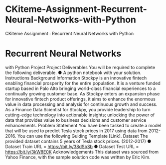 # CKiteme-Assignment-Recurrent-Neural-Networks-with-Python
CKiteme Assignment : Recurrent Neural Networks with Python

# Recurrent Neural Networks
with Python Project
Project Deliverables
You will be required to complete the following deliverable.
● A python notebook with your solution.
Instructions
Background Information
Stockpy is an innovative fintech enabling financial prosperity for the entire population. It is
a venture funded startup based in Palo Alto bringing world-class financial experiences to a
continually growing customer base. As Stockpy enters an expansion phase for innovative
fintech product offerings, it aims to enhance the enormous value in data processing and
analysis for continuous growth and success.
As a Finance Data Scientist for Stockpy, you provide leadership to turn cutting-edge
technology into actionable insights; unlocking the power of data that provides value to
business decisions and customer service enhancements.
Problem Statement
You have been tasked to create a model that will be used to predict Tesla stock prices in
2017 using data from 2012-2016.
You can use the following Guiding Template [Link].
Dataset
The provided dataset contains 5 years of Tesla stock prices. (2012-2017)
● Dataset Train URL = https://bit.ly/38dSbSb
● Dataset Test URL = https://bit.ly/3kW8E0K
Acknowledgements
This dataset was sourced from Yahoo Finance, with the sample solution code was written
by Eric Kim.
